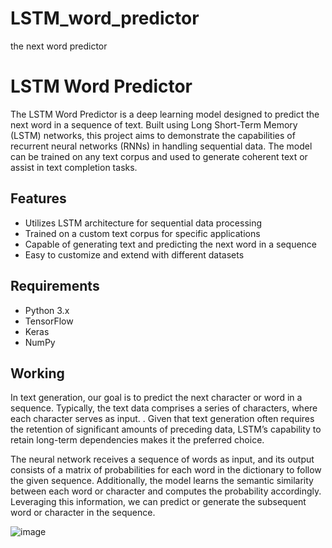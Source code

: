 # LSTM_word_predictor
the next word predictor
# LSTM Word Predictor

The LSTM Word Predictor is a deep learning model designed to predict the next word in a sequence of text. Built using Long Short-Term Memory (LSTM) networks, this project aims to demonstrate the capabilities of recurrent neural networks (RNNs) in handling sequential data. The model can be trained on any text corpus and used to generate coherent text or assist in text completion tasks.

## Features

- Utilizes LSTM architecture for sequential data processing
- Trained on a custom text corpus for specific applications
- Capable of generating text and predicting the next word in a sequence
- Easy to customize and extend with different datasets

## Requirements

- Python 3.x
- TensorFlow
- Keras
- NumPy

## Working

In text generation, our goal is to predict the next character or word in a sequence. Typically, the text data comprises a series of characters, where each character serves as input. . Given that text generation often requires the retention of significant amounts of preceding data, LSTM’s capability to retain long-term dependencies makes it the preferred choice.

The neural network receives a sequence of words as input, and its output consists of a matrix of probabilities for each word in the dictionary to follow the given sequence. Additionally, the model learns the semantic similarity between each word or character and computes the probability accordingly. Leveraging this information, we can predict or generate the subsequent word or character in the sequence. 


![image](https://github.com/user-attachments/assets/61394d6c-2eac-436c-a8e9-7b27a4470d70)
